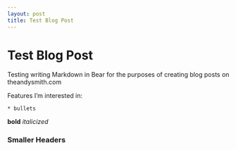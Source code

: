 ```yaml
---
layout: post
title: Test Blog Post
---
```


# Test Blog Post
Testing writing Markdown in Bear for the purposes of creating blog posts on theandysmith.com

Features I’m interested in:

	* bullets
**bold**
_italicized_
### Smaller Headers